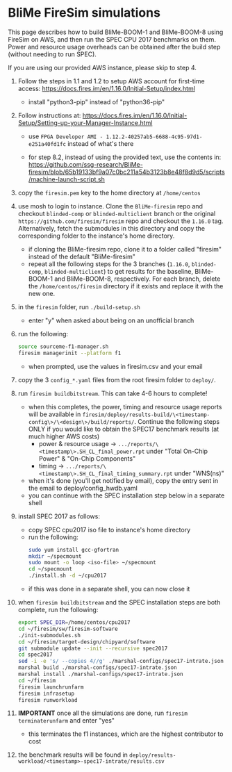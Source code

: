 BliMe FireSim simulations
=========================

This page describes how to build BliMe-BOOM-1 and BliMe-BOOM-8 using FireSim on AWS, and then run the SPEC CPU 2017 benchmarks on them. Power and resource usage overheads can be obtained after the build step (without needing to run SPEC).

If you are using our provided AWS instance, please skip to step 4.

1. Follow the steps in 1.1 and 1.2 to setup AWS account for first-time access: https://docs.fires.im/en/1.16.0/Initial-Setup/index.html

	- install "python3-pip" instead of "python36-pip"

1. Follow instructions at: https://docs.fires.im/en/1.16.0/Initial-Setup/Setting-up-your-Manager-Instance.html

	- use `FPGA Developer AMI - 1.12.2-40257ab5-6688-4c95-97d1-e251a40fd1fc` instead of what's there

	- for step 8.2, instead of using the provided text, use the contents in: https://github.com/ssg-research/BliMe-firesim/blob/65b19133bf9a07c0bc211a54b3123b8e48f8d9d5/scripts/machine-launch-script.sh

1. copy the `firesim.pem` key to the home directory at `/home/centos`

1. use mosh to login to instance. Clone the `BliMe-firesim` repo and checkout `blinded-comp` or `blinded-multiclient` branch or the original `https://github.com/firesim/firesim` repo and checkout the `1.16.0` tag. Alternatively, fetch the submodules in this directory and copy the corresponding folder to the instance's home directory.

	- if cloning the BliMe-firesim repo, clone it to a folder called "firesim" instead of the default "BliMe-firesim"
	- repeat all the following steps for the 3 branches (`1.16.0`, `blinded-comp`, `blinded-multiclient`) to get results for the baseline, BliMe-BOOM-1 and BliMe-BOOM-8, respectively. For each branch, delete the `/home/centos/firesim` directory if it exists and replace it with the new one.
	
1. in the `firesim` folder, run `./build-setup.sh`

	- enter "y" when asked about being on an unofficial branch

1. run the following:

	```bash
	source sourceme-f1-manager.sh
	firesim managerinit --platform f1
	```
	- when prompted, use the values in firesim.csv and your email

1. copy the 3 `config_*.yaml` files from the root firesim folder to `deploy/`.

1. run `firesim buildbitstream`. This can take 4-6 hours to complete!
	- when this completes, the power, timing and resource usage reports will be available in `firesim/deploy/results-build/\<timestamp-config\>/\<design\>/build/reports/`. Continue the following steps ONLY if you would like to obtain the SPEC17 benchmark results (at much higher AWS costs)
		- power & resource usage -> `.../reports/\<timestamp\>.SH_CL_final_power.rpt` under "Total On-Chip Power" & "On-Chip Components"
		- timing -> `.../reports/\<timestamp\>.SH_CL_final_timing_summary.rpt` under "WNS(ns)"
	- when it's done (you'll get notified by email), copy the entry sent in the email to deploy/config_hwdb.yaml
	- you can continue with the SPEC installation step below in a separate shell

1. install SPEC 2017 as follows:
	- copy SPEC cpu2017 iso file to instance's home directory
	- run the following:
		```bash
		sudo yum install gcc-gfortran
		mkdir ~/specmount
		sudo mount -o loop <iso-file> ~/specmount
		cd ~/specmount
		./install.sh -d ~/cpu2017
		```
	- if this was done in a separate shell, you can now close it

1. when `firesim buildbitstream` and the SPEC installation steps are both complete, run the following:
	```bash
	export SPEC_DIR=/home/centos/cpu2017
	cd ~/firesim/sw/firesim-software
	./init-submodules.sh
	cd ~/firesim/target-design/chipyard/software
	git submodule update --init --recursive spec2017
	cd spec2017
	sed -i -e 's/ --copies 4//g' ./marshal-configs/spec17-intrate.json
	marshal build ./marshal-configs/spec17-intrate.json
	marshal install ./marshal-configs/spec17-intrate.json
	cd ~/firesim
	firesim launchrunfarm
	firesim infrasetup
	firesim runworkload
	```

1. **IMPORTANT** once all the simulations are done, run `firesim terminaterunfarm` and enter "yes"
	- this terminates the f1 instances, which are the highest contributor to cost

1. the benchmark results will be found in `deploy/results-workload/<timestamp>-spec17-intrate/results.csv`
